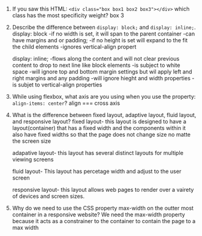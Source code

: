 1. If you saw this HTML: ```<div class="box box1 box2 box3"></div>``` which class has the most specificity weight?
    box 3

2. Describe the difference between ```display: block;``` and ```display: inline;```.
    display: block
        -if no width is set, it will span to the parent container
        -can have margins and or padding;
        -if no height is set will expand to the fit the child elements
        -ignores vertical-align propert

    display: inline; 
        -flows along the content and will not clear previous content to drop to next line like block elements
        -is subject to white space
        -will ignore top and bottom margin settings but wil apply left and right margins and any padding
        -will ignore hieght and width properties
        -is subjet to vertical-align properties

3. While using flexbox, what axis are you using when you use the property: ```align-items: center```?
    align === cross axis 

4. What is the difference between fixed layout, adaptive layout, fluid layout, and responsive layout?
    fixed layout-
        this layout is designed to have a layout(container) that has a fixed width and the components within it also have fixed widths so that the page does not change size no matte the screen size

    adapative layout-
        this layout has several distinct layouts for multiple viewing screens 

    fluid layout-
        This layout has percetage width and adjust to the user screen 

    responsive layout-
        this layout allows web pages to render over a vairety of devices and screen sizes.

5. Why do we need to use the CSS property max-width on the outter most container in a responsive website?
    We need the max-width property because it acts as a constrainer to the container to contain the page to a max width 
